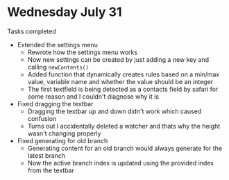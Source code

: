 # Wednesday July 31

Tasks completed
- Extended the settings menu
	- Rewrote how the settings menu works
	- Now new settings can be created by just adding a new key and calling `newContents()`
	- Added function that dynamically creates rules based on a min/max value, variable name and whether the value should be an integer
	- The first textfield is being detected as a contacts field by safari for some reason and I couldn't diagnose why it is
- Fixed dragging the textbar
	- Dragging the textbar up and down didn't work which caused confusion
	- Turns out I accidentally deleted a watcher and thats why the height wasn't changing properly
- Fixed generating for old branch
	- Generating content for an old branch would always generate for the latest branch
	- Now the active branch index is updated using the provided index from the textbar